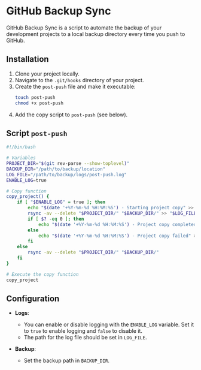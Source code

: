 # GitHub Backup Sync

GitHub Backup Sync is a script to automate the backup of your development projects to a local backup directory every time you push to GitHub.

## Installation

1. Clone your project locally.
2. Navigate to the `.git/hooks` directory of your project.
3. Create the `post-push` file and make it executable:
    ```sh
    touch post-push
    chmod +x post-push
    ```
4. Add the copy script to `post-push` (see below).

## Script `post-push`

```sh
#!/bin/bash

# Variables
PROJECT_DIR="$(git rev-parse --show-toplevel)"
BACKUP_DIR="/path/to/backup/location"
LOG_FILE="/path/to/backup/logs/post-push.log"
ENABLE_LOG=true

# Copy function
copy_project() {
    if [ "$ENABLE_LOG" = true ]; then
        echo "$(date '+%Y-%m-%d %H:%M:%S') - Starting project copy" >> "$LOG_FILE"
        rsync -av --delete "$PROJECT_DIR/" "$BACKUP_DIR/" >> "$LOG_FILE" 2>&1
        if [ $? -eq 0 ]; then
            echo "$(date '+%Y-%m-%d %H:%M:%S') - Project copy completed successfully" >> "$LOG_FILE"
        else
            echo "$(date '+%Y-%m-%d %H:%M:%S') - Project copy failed" >> "$LOG_FILE"
        fi
    else
        rsync -av --delete "$PROJECT_DIR/" "$BACKUP_DIR/"
    fi
}

# Execute the copy function
copy_project
```

## Configuration

- **Logs**:
  - You can enable or disable logging with the `ENABLE_LOG` variable. Set it to `true` to enable logging and `false` to disable it.
  - The path for the log file should be set in `LOG_FILE`.

- **Backup**:
  - Set the backup path in `BACKUP_DIR`.
